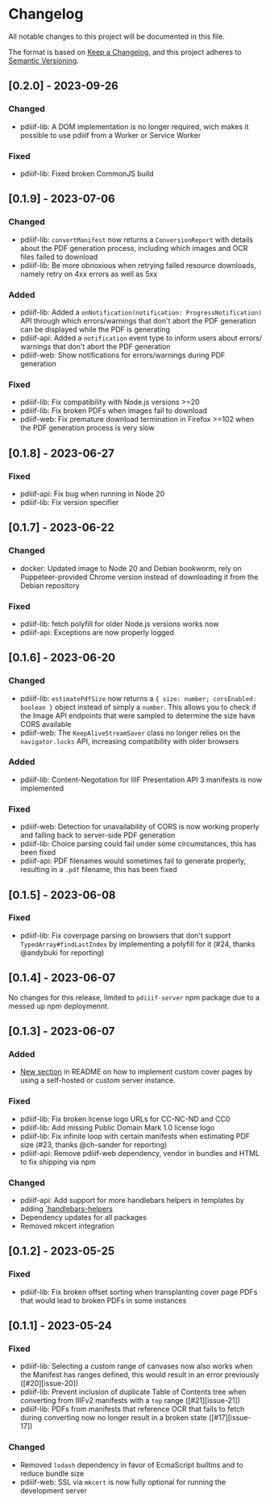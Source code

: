 # Changelog

All notable changes to this project will be documented in this file.

The format is based on [Keep a Changelog](https://keepachangelog.com/en/1.0.0/),
and this project adheres to [Semantic Versioning](https://semver.org/spec/v2.0.0.html).

## [0.2.0] - 2023-09-26

### Changed
- pdiiif-lib: A DOM implementation is no longer required, wich makes it possible
  to use pdiiif from a Worker or Service Worker

### Fixed
- pdiiif-lib: Fixed broken CommonJS build

## [0.1.9] - 2023-07-06

### Changed
- pdiiif-lib: `convertManifest` now returns a `ConversionReport` with details
  about the PDF generation process, including which images and OCR files failed
  to download
- pdiiif-lib: Be more obnoxious when retrying failed resource downloads, namely
  retry on 4xx errors as well as 5xx

### Added
- pdiiif-lib: Added a `onNotification(notification: ProgressNotification)` API
  through which errors/warnings that don't abort the PDF generation can be
  displayed while the PDF is generating
- pdiiif-api: Added a `notification` event type to inform users about errors/
  warnings that don't abort the PDF generation
- pdiiif-web: Show notifications for errors/warnings during PDF generation

### Fixed
- pdiiif-lib: Fix compatibility with Node.js versions >=20
- pdiiif-lib: Fix broken PDFs when images fail to download
- pdiiif-web: Fix premature download termination in Firefox >=102 when
  the PDF generation process is very slow


## [0.1.8] - 2023-06-27

### Fixed
- pdiiif-api: Fix bug when running in Node 20
- pdiiif-lib: Fix version specifier

## [0.1.7] - 2023-06-22

### Changed
- docker: Updated image to Node 20 and Debian bookworm, rely on Puppeteer-provided
  Chrome version instead of downloading it from the Debian repository

### Fixed
- pdiiif-lib: fetch polyfill for older Node.js versions works now
- pdiiif-api: Exceptions are now properly logged

## [0.1.6] - 2023-06-20

### Changed
- pdiiif-lib: `estimatePdfSize` now returns a `{ size: number; corsEnabled: boolean }`
  object instead of simply a `number`. This allows you to check if the Image API
  endpoints that were sampled to determine the size have CORS available
- pdiiif-web: The `KeepAliveStreamSaver` class no longer relies on the `navigator.locks`
  API, increasing compatibility with older browsers

### Added
- pdiiif-lib: Content-Negotation for IIIF Presentation API 3 manifests is now implemented

### Fixed
- pdiiif-web: Detection for unavailability of CORS is now working properly and falling
  back to server-side PDF generation
- pdiiif-lib: Choice parsing could fail under some circumstances, this has been fixed
- pdiiif-api: PDF filenames would sometimes fail to generate properly, resulting in
  a `.pdf` filename, this has been fixed

## [0.1.5] - 2023-06-08

### Fixed
- pdiiif-lib: Fix coverpage parsing on browsers that don't support
  `TypedArray#findLastIndex` by implementing a polyfill for it
  (#24, thanks @andybuki for reporting)


## [0.1.4] - 2023-06-07

No changes for this release, limited to `pdiiif-server` npm package due
to a messed up npm deploymennt.


## [0.1.3] - 2023-06-07

### Added
- [New section](./README.md#cover-page-endpoints) in README on how to implement
  custom cover pages by using a self-hosted or custom server instance.

### Fixed
- pdiiif-lib: Fix broken license logo URLs for CC-NC-ND and CC0
- pdiiif-lib: Add missing Public Domain Mark 1.0 license logo
- pdiiif-lib: Fix infinite loop with certain manifests when estimating PDF
  size (#23, thanks @ch-sander for reporting)
- pdiiif-api: Remove pdiiif-web dependency, vendor in bundles and HTML
  to fix shipping via npm

### Changed
- pdiiif-api: Add support for more handlebars helpers in templates by
  adding [`handlebars-helpers](https://github.com/helpers/handlebars-helpers)
- Dependency updates for all packages
- Removed mkcert integration

## [0.1.2] - 2023-05-25

### Fixed
- pdiiif-lib: Fix broken offset sorting when transplanting cover page PDFs that
  would lead to broken PDFs in some instances

## [0.1.1] - 2023-05-24

### Fixed
- pdiiif-lib: Selecting a custom range of canvases now also works when the
  Manifest has ranges defined, this would result in an error previously
  ([#20][issue-20])
- pdiiif-lib: Prevent inclusion of duplicate Table of Contents tree when converting
  from IIIFv2 manifests with a `top` range ([#21][issue-21])
- pdiiif-lib: PDFs from manifests that reference OCR that fails to fetch during
  converting now no longer result in a broken state ([#17][issue-17])

### Changed
- Removed `lodash` dependency in favor of EcmaScript builtins and to reduce bundle
  size
- pdiiif-web: SSL via `mkcert` is now fully optional for running the
  development server
